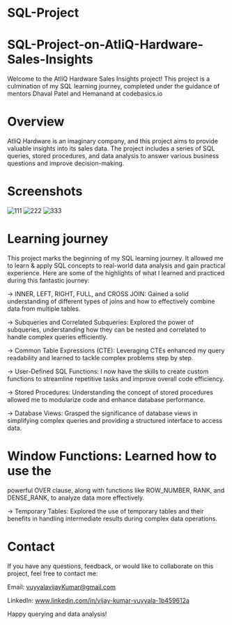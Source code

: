 # SQL-Project
# SQL-Project-on-AtliQ-Hardware-Sales-Insights
Welcome to the AtliQ Hardware
Sales Insights project! This project is a culmination of my SQL learning journey, completed under the guidance of mentors Dhaval Patel and Hemanand at codebasics.io
# Overview
AtliQ Hardware is an imaginary company, and this project aims to provide valuable insights into its sales data. The project includes a series of SQL queries, stored procedures, and data analysis to answer various business questions and improve decision-making.

# Screenshots
![111](https://github.com/VijayKumarVuyyala/SQL-Project/assets/160216489/be08e439-329d-4327-8bc2-034a82b7787e)
![222](https://github.com/VijayKumarVuyyala/SQL-Project/assets/160216489/5ca4166e-0528-4704-9311-4d06de549639)
![333](https://github.com/VijayKumarVuyyala/SQL-Project/assets/160216489/e0c6ecc9-7db4-4e3b-b35b-fb011d22cfc3)


# Learning journey
This project marks the beginning of my SQL learning journey. It allowed me to learn & apply SQL concepts to real-world data analysis and gain practical experience.
Here are some of the highlights of what l learned and practiced during this fantastic journey:


-> INNER, LEFT, RIGHT, FULL, and CROSS JOIN: Gained a solid understanding of different types of joins and how to effectively combine data from multiple tables.


-> Subqueries and Correlated Subqueries:
Explored the power of subqueries, understanding how they can be nested and correlated to handle complex queries efficiently.


-> Common Table Expressions (CTE):
Leveraging CTEs enhanced my query readability and learned to tackle complex problems step by step.


-> User-Defined SQL Functions: I now have the skills to create custom functions to streamline repetitive tasks and improve overall code efficiency.


-> Stored Procedures: Understanding the concept of stored procedures allowed me to modularize code and enhance database performance.


-> Database Views: Grasped the significance of database views in simplifying complex queries and providing a structured interface to access data.


# Window Functions: Learned how to use the
powerful OVER clause, along with functions like ROW_NUMBER, RANK, and DENSE_RANK, to analyze data more effectively.


-> Temporary Tables: Explored the use of temporary tables and their benefits in handling intermediate results during complex data operations.


# Contact
If you have any questions, feedback, or would like to collaborate on this project, feel free to contact me:

Email: vuyyalavijayKumar@gmail.com

LinkedIn: www.linkedin.com/in/vijay-kumar-vuyyala-1b459612a

Happy querying and data analysis!
